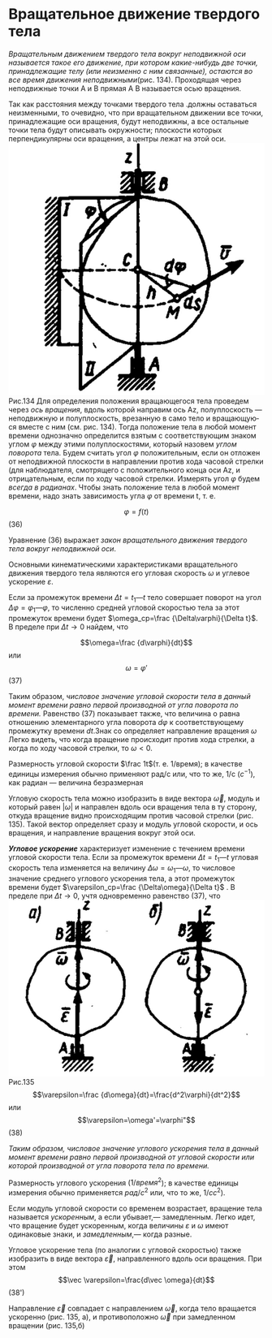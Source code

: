 # Вращательное движение твердого тела
*Вращательным движением твердого тела вокруг неподвижной оси называется такое его движение, при котором какие-нибудь две точки, принадлежащие телу (или неизменно с ним связанные), остаются во все время движения неподвижными*(рис. 134). Проходящая через неподвижные точки А и В прямая А В называется осью вращения.

Так как расстояния между точками твердого тела .должны оста­ваться неизменными, то очевидно, что при вращательном движении все точки, принадлежащие оси вращения,
будут неподвижны, а все остальные точки тела будут описывать окружности; плоско­сти которых перпендикулярны оси враще­ния, а центры лежат на этой оси.
![](img/o2amm72n7M8.jpg)
Рис.134
Для определения положения вращаю­щегося тела проведем через *ось вращения*,
вдоль которой направим ось Az, полуплос­кость — неподвижную и полуплоскость, врезанную в само тело и вращающую­ся вместе с ним (см. рис. 134). Тогда поло­жение тела в любой момент времени одно­значно определится взятым с соответствую­щим знаком углом $\varphi$ между этими полуплоскостями, который назо­вем *углом поворота* тела.
Будем считать угол $\varphi$ положительным, если он отложен от неподвижной плоскости в направлении против хода часовой стрелки (для наблюдателя, смотрящего с положительного конца оси Az, и отрицательным, если по ходу часовой стрелки.
Измерять угол $\varphi$ будем *всегда в радианах*. Чтобы знать положение тела в любой момент времени, надо знать зависимость угла $\varphi$ от времени t, т. е.

$$\varphi=f(t)$$ (36)

Уравнение (36) выражает *закон вращательного движения твер­дого тела вокруг неподвижной оси*. 

Основными кинематическими характеристиками вращательного движения твердого тела являются его угловая скорость $\omega$ и углевое ускорение $\varepsilon$.

Если за промежуток времени $\Delta t=t_1—t$ тело совершает поворот на угол $\Delta\varphi =\varphi_1—\varphi$, то численно средней угловой скоростью тела за этот промежуток времени будет $\omega_ср=\frac {\Delta\varphi}{\Delta t}$. В пределе при $\Delta t \to 0$ найдем, что

$$\omega=\frac {d\varphi}{dt}$$
или 
$$\omega=\varphi'$$
(37) 

Таким образом, *числовое значение угловой скорости тела в данный момент времени равно первой производной от угла поворота по времени.* Равенство (37) показывает также,  что величина о равна отношению элементарного угла поворота $d\varphi$ к соответствующему промежутку времени $dt$.Знак со определяет направление вращения $\omega$ Легко видеть, что когда вращение происходит против хода стрелки, а когда по ходу часовой стрелки, то $\omega<0$.

Размерность угловой скорости $\frac 1t$(т. е. 1/время); в качестве единицы измерения обычно применяют рад/с или, что то же, 1/с ($с^{-1}$), как радиан — величина безразмерная

Угловую скорость тела можно изобразить в виде вектора $\vec \omega$, модуль и который равен $|\omega|$ и направлен вдоль оси вращения тела в ту сторону, откуда
вращение видно происходящим против часовой стрелки (рис. 135). Такой вектор определяет сразу и модуль угловой скорости, и ось вращения, и направление вращения вокруг этой оси.

***Угловое ускорение*** характеризует изменение с течением времени угловой скорости тела. Если за промежуток времени $\Delta t=t_1—t$ угловая скорость тела изменяется на величину $\Delta\omega =\omega_1—\omega$, то числовое значение среднего углового ускорения тела, а этот промежуток времени будет $\varepsilon_ср=\frac {\Delta\omega}{\Delta t}$ . В пределе при $\Delta t \to 0$, учтя одновременно равенство (37), что 
![](img/al2MLD3hTDo.jpg)
Рис.135
$$\varepsilon=\frac {d\omega}{dt}=\frac{d^2\varphi}{dt^2}$$ или
$$\varepsilon=\omega'=\varphi"$$
(38)

*Таким образом, числовое значение углового ускорения тела в данный момент времени равно первой производной от угловой скорости или которой производной от угла поворота тела по времени.* 

Размерность углового ускорения ($1/время^2$); в качестве
единицы измерения обычно применяется $рад/с^2$ или, что то же, $1/сc^2$). 

Если модуль угловой скорости со временем возрастает, вращение
тела называется *ускоренным*, а если убывает,— замедленным. Легко идет, что вращение будет ускоренным, когда величины $\varepsilon$ и $\omega$ имеют одинаковые знаки, и *замедленным*,— когда разные.

Угловое ускорение тела (по аналогии с угловой скоростью) также изобразить в виде вектора $\vec \varepsilon$, направленного вдоль оси вращения. При этом
$$\vec \varepsilon=\frac{d\vec \omega}{dt}$$(38')

Направление $\vec \varepsilon$ совпадает с направлением $\vec \omega$, когда тело вращается
ускоренно (рис. 135, а), и противоположно $\vec \omega$ при замедленном вращении (рис. 135,б)
